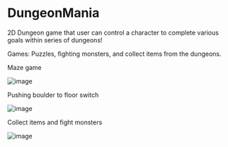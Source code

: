 # DungeonMania
2D Dungeon game that user can control a character to complete various goals within series of dungeons!

Games: Puzzles, fighting monsters, and collect items from the dungeons.

Maze game

![image](https://user-images.githubusercontent.com/91006120/211175234-de1c6bc7-90f0-45e0-9086-db16e24a9157.png)

Pushing boulder to floor switch

![image](https://user-images.githubusercontent.com/91006120/211175248-ee35b6a4-f649-47ea-83dd-f20d54b12631.png)

Collect items and fight monsters

![image](https://user-images.githubusercontent.com/91006120/211175259-d580701a-9109-488a-8619-a119b0c0ec64.png)


